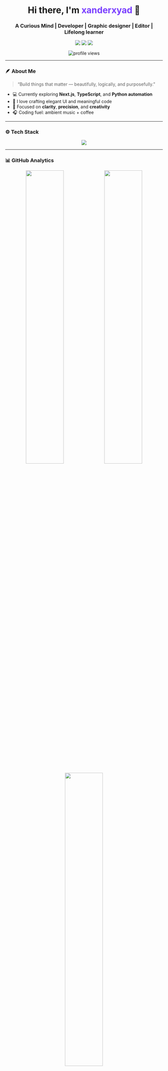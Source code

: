 <!-- 💜 Adaptive GitHub Profile by xanderxyad -->

<h1 align="center">Hi there, I'm <span style="color:#7A3FFF;">xanderxyad</span> 👋</h1>
<h3 align="center">A Curious Mind | Developer | Graphic designer | Editor | Lifelong learner</h3>

<!-- Adaptive Glow Badges -->
<p align="center">
  <picture>
    <source media="(prefers-color-scheme: dark)" srcset="https://img.shields.io/badge/Focus-Creativity-9B59B6?style=for-the-badge&logo=visualstudiocode&logoColor=white">
    <img src="https://img.shields.io/badge/Focus-Creativity-7A3FFF?style=for-the-badge&logo=visualstudiocode&logoColor=white">
  </picture>
  <picture>
    <source media="(prefers-color-scheme: dark)" srcset="https://img.shields.io/badge/Energy-Purple%20Glow-9B59B6?style=for-the-badge">
    <img src="https://img.shields.io/badge/Energy-Deep%20Purple-7A3FFF?style=for-the-badge">
  </picture>
  <picture>
    <source media="(prefers-color-scheme: dark)" srcset="https://img.shields.io/badge/Status-Always%20Learning-B57EDC?style=for-the-badge">
    <img src="https://img.shields.io/badge/Status-Always%20Learning-9932CC?style=for-the-badge">
  </picture>
</p>

<p align="center">
  <img src="https://komarev.com/ghpvc/?username=xanderxyad&label=Profile%20views&color=7A3FFF&style=flat-square" alt="profile views" />
</p>

---

### 🪶 About Me
> “Build things that matter — beautifully, logically, and purposefully.”

- 💻 Currently exploring **Next.js**, **TypeScript**, and **Python automation**
- 🌌 I love crafting elegant UI and meaningful code  
- 🧩 Focused on **clarity**, **precision**, and **creativity**
- 🎧 Coding fuel: ambient music + coffee

---

### ⚙️ Tech Stack
<p align="center">
  <img src="https://skillicons.dev/icons?i=html,css,js,ts,react,nextjs,python,git,github,vscode,figma,ae,ps,ai,blender&theme=light" />
</p>

---

### 📊 GitHub Analytics
<p align="center">
  <picture>
    <source 
      srcset="https://github-readme-stats.vercel.app/api?username=xanderxyad&show_icons=true&theme=midnight-purple&hide_border=true" 
      media="(prefers-color-scheme: dark)" />
    <img 
      src="https://github-readme-stats.vercel.app/api?username=xanderxyad&show_icons=true&theme=default&hide_border=true" 
      width="49%" />
  </picture>

  <picture>
    <source 
      srcset="https://github-readme-streak-stats.herokuapp.com/?user=xanderxyad&theme=midnight-purple&hide_border=true"
      media="(prefers-color-scheme: dark)" />
    <img 
      src="https://github-readme-streak-stats.herokuapp.com/?user=xanderxyad&theme=default&hide_border=true"
      width="49%" />
  </picture>
</p>

<p align="center">
  <picture>
    <source 
      srcset="https://github-readme-stats.vercel.app/api/top-langs/?username=xanderxyad&layout=compact&theme=midnight-purple&hide_border=true"
      media="(prefers-color-scheme: dark)" />
    <img 
      src="https://github-readme-stats.vercel.app/api/top-langs/?username=xanderxyad&layout=compact&theme=default&hide_border=true"
      width="49%" />
  </picture>
</p>

---

### 🌐 Connect with Me
<p align="center">
  <a href="https://discord.com/users/1410341554899386408" target="_blank">
    <img src="https://skillicons.dev/icons?i=discord" height="40" />
  </a>
  <a href="https://www.instagram.com/irxyd.mp4" target="_blank">
    <img src="https://skillicons.dev/icons?i=instagram" height="40" />
  </a>
  <a href="https://mail.google.com/mail/u/0/?view=cm&tf=1&fs=1&to=xanderxyad@gmail.com" target="_blank">
    <img src="https://skillicons.dev/icons?i=gmail" height="40" />
  </a>
</p>

---

### 🧠 Quote of the Day
<p align="center">
  <i>“Elegance is not about being noticed, it’s about being remembered.”</i>
</p>

---

<p align="center">
  💜 Made with logic, coffee, and a little bit of chaos.
</p>
